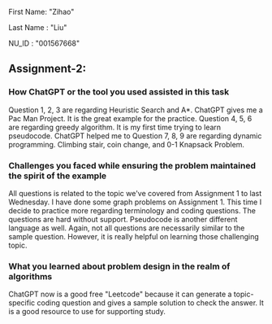 First Name: "Zihao"

Last Name : "Liu"

NU_ID : "001567668"

## Assignment-2:

### How ChatGPT or the tool you used assisted in this task

Question 1, 2, 3 are regarding Heuristic Search and A*. ChatGPT gives me a Pac Man Project. It is the great example for the practice. Question 4, 5, 6 are regarding greedy algorithm. It is my first time trying to learn pseudocode. ChatGPT helped me to 
Question 7, 8, 9 are regarding dynamic programming. Climbing stair, coin change, and 0-1 Knapsack Problem.


### Challenges you faced while ensuring the problem maintained the spirit of the example
All questions is related to the topic we've covered from Assignment 1 to last Wednesday. I have done some graph problems on Assignment 1. This time I decide to practice more regarding terminology and coding questions. The questions are hard without support. Pseudocode is another different language as well. Again, not all questions are necessarily similar to the sample question. However, it is really helpful on learning those challenging topic.

### What you learned about problem design in the realm of algorithms
ChatGPT now is a good free "Leetcode" because it can generate a topic-specific coding question and gives a sample solution to check the answer. It is a good resource to use for supporting study.